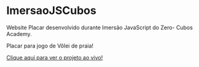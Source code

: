 # ImersaoJSCubos
 Website Placar desenvolvido durante Imersão JavaScript do Zero- Cubos Academy.
 
 Placar para jogo de Vôlei de praia!
 
 
[Clique aqui para ver o projeto ao vivo!](https://brunahirano.github.io/ImersaoJSCubos/)
